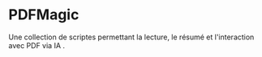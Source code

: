 # PDFMagic
Une collection de scriptes permettant la lecture, le résumé et l'interaction avec PDF via IA .
